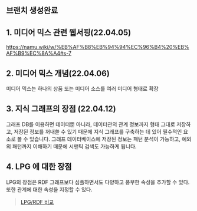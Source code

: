 ## 브랜치 생성완료

## 1. 미디어 믹스 관련 웹서핑(22.04.05)
<https://namu.wiki/w/%EB%AF%B8%EB%94%94%EC%96%B4%20%EB%AF%B9%EC%8A%A4#s-7>

## 2. 미디어 믹스 개념(22.04.06)
미디어 믹스는 하나의 상품 또는 미디어 소스를 여러 미디어 형태로 확장

## 3. 지식 그래프의 장점 (22.04.12)
그래프 DB를 이용하면 데이터뿐 아니라, 데이터관의 관계 정보까지 형태 그대로 저장하고,  저장된 정보를 꺼내쓸 수 있기 때문에 지식 그래프를 구축하는 데 있어 필수적인 요소로 볼 수 있습니다. 그래프 데이터베이스에 저장된 정보는 패턴 분석이 가능하고, 예외의 패턴까지 이해하기 때문에 시맨틱 검색도 가능하게 됩니다.

## 4. LPG 에 대한 장점
LPG의 장점은 RDF 그래프보다 심플하면서도 다양하고 풍부한 속성을 추가할 수 있다. 또한 관계에 대한 속성을 지정할 수 있다.

> [LPG/RDF 비교](https://miro.medium.com/max/1400/1*FAK8MU1sYf6yrVpVmNQDzA.png)
